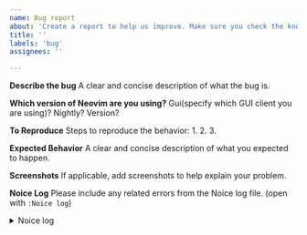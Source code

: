 ```yaml
---
name: Bug report
about: 'Create a report to help us improve. Make sure you check the known issues #6'
title: ''
labels: 'bug'
assignees: ''

---
```


**Describe the bug**
A clear and concise description of what the bug is.

**Which version of Neovim are you using?**
Gui(specify which GUI client you are using)? Nightly? Version?

**To Reproduce**
Steps to reproduce the behavior:
1.
2.
3.

**Expected Behavior**
A clear and concise description of what you expected to happen.

**Screenshots**
If applicable, add screenshots to help explain your problem.

**Noice Log**
Please include any related errors from the Noice log file. (open with `:Noice log`)

<details>
<summary>Noice log</summary>
<pre>
paste log here
</pre>
</details>
